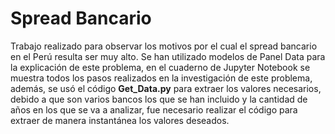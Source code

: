 # Spread Bancario
Trabajo realizado para observar los motivos por el cual el spread bancario en el Perú resulta ser muy alto. Se han utilizado modelos de Panel Data para la explicación de este problema, en el cuaderno de Jupyter Notebook se muestra todos los pasos realizados en la investigación de este problema, además, se usó el código **Get_Data.py** para extraer los valores necesarios, debido a que son varios bancos los que se han incluido y la cantidad de años en los que se va a analizar, fue necesario realizar el código para extraer de manera instantánea los valores deseados.
